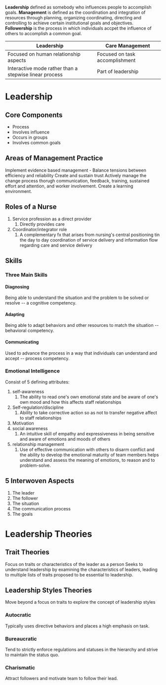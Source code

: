 **Leadership** defined as somebody who influences people to accomplish goals. 
**Management** is defined as the coordination and integration of resources through planning, organizing coordinating, directing and controlling to achieve certain institutional goals and objectives. 
**Followership** is the process in which individuals accpet the influence of others to accomplish a common goal.

| Leadership                            | Care Management                |
| ------------------------------------- | ------------------------------ |
| Focused on human relationship aspects | Focused on task accomplishment |
| Interactive mode rather than a stepwise linear process                                      | Part of leadership                               |
# Leadership
## Core Components
- Process
- Involves influence
- Occurs in groups
- Involves common goals
## Areas of Management Practice
Implement evidence based management - 
Balance tensions between efficiency and reliability
Create and sustain trust
Actively manage the change process thorugh communication, feedback, training, sustained effort and attention, and worker involvement. 
Create a learning environment. 
## Roles of a Nurse
1. Service profession as a direct provider
	1. Directly provides care
2. Coordinator/integrator role
	1. A complementary fx that arises from nursing's central positioning tin the day to day coordination of service delivery and information flow regarding care and service delivery
## Skills
### Three Main Skills
#### Diagnosing
Being able to understand the situation and the problem to be solved or resolve -- a cognitive competency.
#### Adapting
Being able to adapt behaviors and other resources to match the situation -- behavioral competency.
#### Communicating 
Used to advance the process in a way that individuals can understand and accept -- process competency. 
### Emotional Intelligence 
Consist of 5 defining attributes:
1. self-awareness
	1. The ability to read one's own emotional state and be aware of one's own mood and how this affects staff relationships
2. Self-regulation/discipline
	1. Ability to take corrective action so as not to transfer negative affect to staff relationships 
3. Motivation
4. social awareness
	1. An intuitive skill of empathy and expressiveness in being sensitive and aware of emotions and moods of others
5. relationship management
	1. Use of effective communication with others to disarm conflict and the ability to develop the emotional maturity of team members
helps understand and assess the meaning of emotions, to reason and to problem-solve. 
## 5 Interwoven Aspects
1. The leader
2. The follower
3. The situation
4. The communication process
5. The goals
# Leadership Theories
## Trait Theories
Focus on traits or characteristics of the leader as a person
Seeks to understand leadership by examining the characteristics of leaders, leading to multiple lists of traits proposed to be essential to leadership. 
## Leadership Styles Theories
Move beyond a focus on traits to explore the concept of leadership styles
### Autocratic
Typically uses directive behaviors and places a high emphasis on task. 
### Bureaucratic
Tend to strictly enforce regulations and statuses in the hierarchy and strive to maintain the status quo. 
### Charismatic
Attract followers and motivate team to follow their lead. 
### 